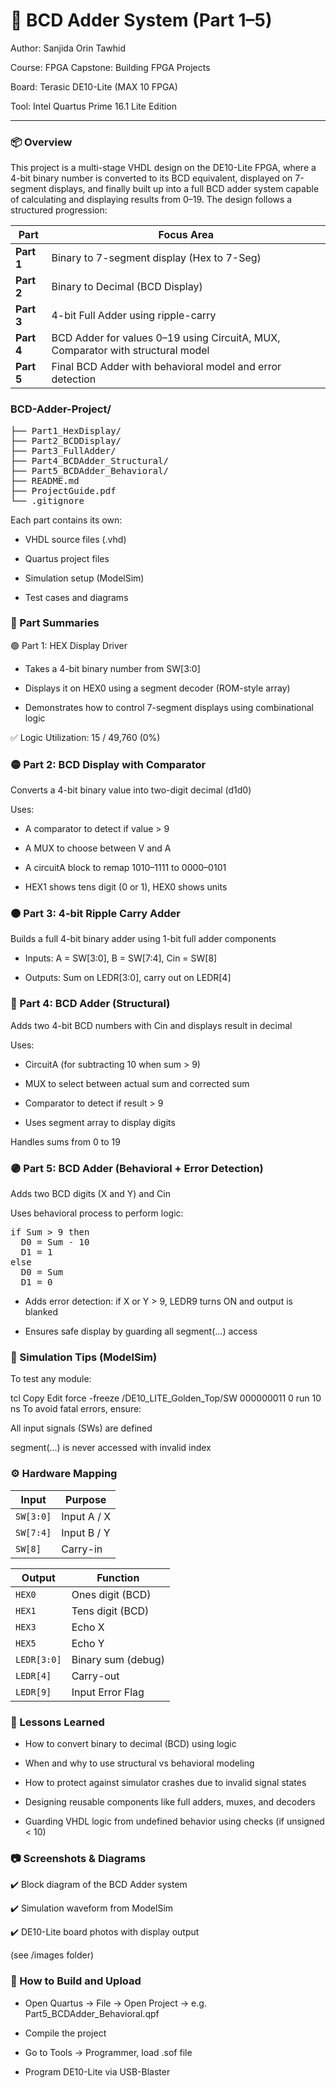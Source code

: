 # 🔢 BCD Adder System (Part 1–5)

Author: Sanjida Orin Tawhid

Course: FPGA Capstone: Building FPGA Projects

Board: Terasic DE10-Lite (MAX 10 FPGA)

Tool: Intel Quartus Prime 16.1 Lite Edition

---

### 📦 Overview
This project is a multi-stage VHDL design on the DE10-Lite FPGA, where a 4-bit binary number is converted to its BCD equivalent, displayed on 7-segment displays, and finally built up into a full BCD adder system capable of calculating and displaying results from 0–19. The design follows a structured progression:

| Part       | Focus Area                                                                      |
| ---------- | ------------------------------------------------------------------------------- |
| **Part 1** | Binary to 7-segment display (Hex to 7-Seg)                                      |
| **Part 2** | Binary to Decimal (BCD Display)                                                 |
| **Part 3** | 4-bit Full Adder using ripple-carry                                             |
| **Part 4** | BCD Adder for values 0–19 using CircuitA, MUX, Comparator with structural model |
| **Part 5** | Final BCD Adder with behavioral model and error detection                       |


### BCD-Adder-Project/
<pre>
├── Part1_HexDisplay/
├── Part2_BCDDisplay/
├── Part3_FullAdder/
├── Part4_BCDAdder_Structural/
├── Part5_BCDAdder_Behavioral/
├── README.md
├── ProjectGuide.pdf
└── .gitignore
</pre>

Each part contains its own:

- VHDL source files (.vhd)

- Quartus project files

- Simulation setup (ModelSim)

- Test cases and diagrams


### 🧩 Part Summaries
🟢 Part 1: HEX Display Driver
- Takes a 4-bit binary number from SW[3:0]

- Displays it on HEX0 using a segment decoder (ROM-style array)

- Demonstrates how to control 7-segment displays using combinational logic

✅ Logic Utilization: 15 / 49,760 (0%)


### 🟡 Part 2: BCD Display with Comparator
Converts a 4-bit binary value into two-digit decimal (d1d0)

Uses:

- A comparator to detect if value > 9

- A MUX to choose between V and A

- A circuitA block to remap 1010–1111 to 0000–0101

- HEX1 shows tens digit (0 or 1), HEX0 shows units

### 🟠 Part 3: 4-bit Ripple Carry Adder
Builds a full 4-bit binary adder using 1-bit full adder components

- Inputs: A = SW[3:0], B = SW[7:4], Cin = SW[8]

- Outputs: Sum on LEDR[3:0], carry out on LEDR[4]


### 🔵 Part 4: BCD Adder (Structural)
Adds two 4-bit BCD numbers with Cin and displays result in decimal

Uses:

- CircuitA (for subtracting 10 when sum > 9)

- MUX to select between actual sum and corrected sum

- Comparator to detect if result > 9

- Uses segment array to display digits

Handles sums from 0 to 19

### 🟣 Part 5: BCD Adder (Behavioral + Error Detection)
Adds two BCD digits (X and Y) and Cin

Uses behavioral process to perform logic:
<pre>
if Sum > 9 then
  D0 = Sum - 10
  D1 = 1
else
  D0 = Sum
  D1 = 0
</pre>

- Adds error detection: if X or Y > 9, LEDR9 turns ON and output is blanked

- Ensures safe display by guarding all segment(...) access

### 🧪 Simulation Tips (ModelSim)
To test any module:

tcl
Copy
Edit
force -freeze /DE10_LITE_Golden_Top/SW 000000011 0
run 10 ns
To avoid fatal errors, ensure:

All input signals (SWs) are defined

segment(...) is never accessed with invalid index


### ⚙️ Hardware Mapping

| Input     | Purpose     |
| --------- | ----------- |
| `SW[3:0]` | Input A / X |
| `SW[7:4]` | Input B / Y |
| `SW[8]`   | Carry-in    |

| Output      | Function           |
| ----------- | ------------------ |
| `HEX0`      | Ones digit (BCD)   |
| `HEX1`      | Tens digit (BCD)   |
| `HEX3`      | Echo X             |
| `HEX5`      | Echo Y             |
| `LEDR[3:0]` | Binary sum (debug) |
| `LEDR[4]`   | Carry-out          |
| `LEDR[9]`   | Input Error Flag   |


### 🧠 Lessons Learned
- How to convert binary to decimal (BCD) using logic

- When and why to use structural vs behavioral modeling

- How to protect against simulator crashes due to invalid signal states

- Designing reusable components like full adders, muxes, and decoders

- Guarding VHDL logic from undefined behavior using checks (if unsigned < 10)


### 📷 Screenshots & Diagrams
✔️ Block diagram of the BCD Adder system

✔️ Simulation waveform from ModelSim

✔️ DE10-Lite board photos with display output

(see /images folder)


### 📝 How to Build and Upload
- Open Quartus → File → Open Project → e.g. Part5_BCDAdder_Behavioral.qpf

- Compile the project

- Go to Tools → Programmer, load .sof file

- Program DE10-Lite via USB-Blaster




